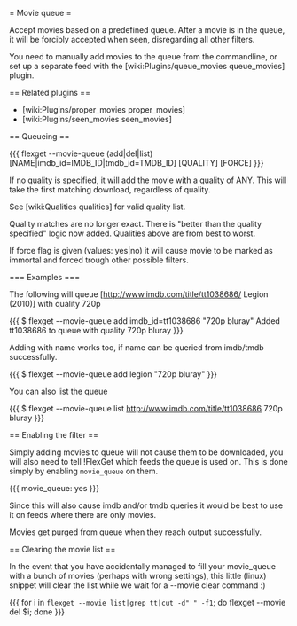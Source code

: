 = Movie queue =

Accept movies based on a predefined queue. After a movie is in the queue, it will be forcibly accepted when seen, disregarding all other filters.

You need to manually add movies to the queue from the commandline, or set up a separate feed with the [wiki:Plugins/queue_movies queue_movies] plugin.

== Related plugins ==

 * [wiki:Plugins/proper_movies proper_movies]
 * [wiki:Plugins/seen_movies seen_movies]

== Queueing ==

{{{
flexget --movie-queue (add|del|list) [NAME|imdb_id=IMDB_ID|tmdb_id=TMDB_ID] [QUALITY] [FORCE]
}}}

If no quality is specified, it will add the movie with a quality of ANY. This will take the first matching download, regardless of quality.

See [wiki:Qualities qualities] for valid quality list.

Quality matches are no longer exact. There is "better than the quality specified" logic now added. Qualities above are from best to worst.

If force flag is given (values: yes|no) it will cause movie to be marked as immortal and forced trough other possible filters.

=== Examples ===

The following will queue [http://www.imdb.com/title/tt1038686/ Legion (2010)] with quality 720p

{{{
$ flexget --movie-queue add imdb_id=tt1038686 "720p bluray"
Added tt1038686 to queue with quality 720p bluray
}}}

Adding with name works too, if name can be queried from imdb/tmdb successfully.

{{{
$ flexget --movie-queue add legion "720p bluray"
}}}


You can also list the queue

{{{
$ flexget --movie-queue list
http://www.imdb.com/title/tt1038686 720p bluray
}}}

== Enabling the filter ==

Simply adding movies to queue will not cause them to be downloaded, you will also need to tell !FlexGet which feeds the queue is used on. This is done simply by enabling `movie_queue` on them.

{{{
movie_queue: yes
}}}

Since this will also cause imdb and/or tmdb queries it would be best to use it on feeds where there are only movies.

Movies get purged from queue when they reach output successfully.

== Clearing the movie list ==

In the event that you have accidentally managed to fill your movie_queue with a bunch of movies (perhaps with wrong settings), this little (linux) snippet will clear the list while we wait for a --movie clear command :)


{{{
for i in `flexget --movie list|grep tt|cut -d" " -f1`; do flexget --movie del $i; done
}}}

